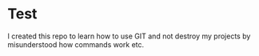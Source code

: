 # Test
I created this repo to learn how to use GIT and not destroy my projects by misunderstood how commands work etc.
